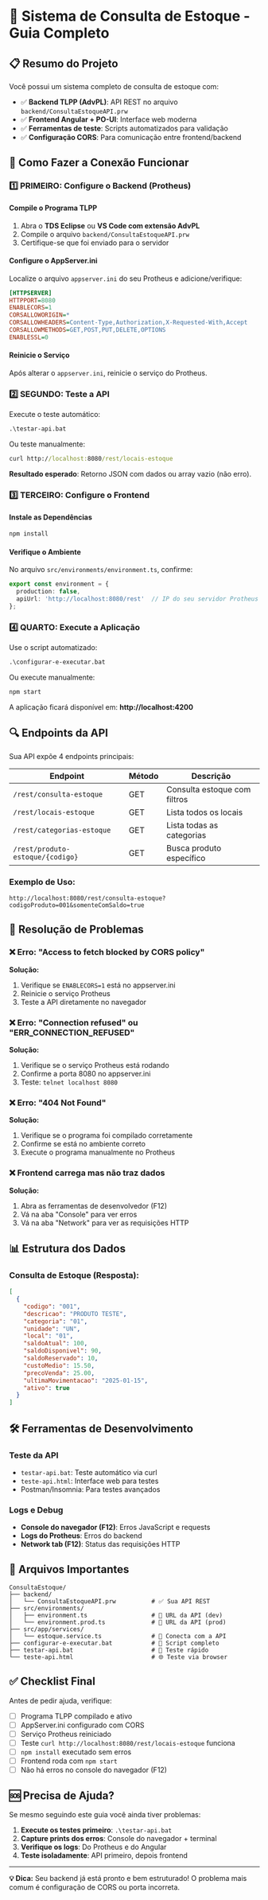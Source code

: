 # 🚀 Sistema de Consulta de Estoque - Guia Completo

## 📋 Resumo do Projeto

Você possui um sistema completo de consulta de estoque com:

- ✅ **Backend TLPP (AdvPL)**: API REST no arquivo `backend/ConsultaEstoqueAPI.prw`
- ✅ **Frontend Angular + PO-UI**: Interface web moderna
- ✅ **Ferramentas de teste**: Scripts automatizados para validação
- ✅ **Configuração CORS**: Para comunicação entre frontend/backend

## 🎯 Como Fazer a Conexão Funcionar

### 1️⃣ PRIMEIRO: Configure o Backend (Protheus)

#### Compile o Programa TLPP
1. Abra o **TDS Eclipse** ou **VS Code com extensão AdvPL**
2. Compile o arquivo `backend/ConsultaEstoqueAPI.prw`
3. Certifique-se que foi enviado para o servidor

#### Configure o AppServer.ini
Localize o arquivo `appserver.ini` do seu Protheus e adicione/verifique:

```ini
[HTTPSERVER]
HTTPPORT=8080
ENABLECORS=1
CORSALLOWORIGIN=*
CORSALLOWHEADERS=Content-Type,Authorization,X-Requested-With,Accept
CORSALLOWMETHODS=GET,POST,PUT,DELETE,OPTIONS
ENABLESSL=0
```

#### Reinicie o Serviço
Após alterar o `appserver.ini`, reinicie o serviço do Protheus.

### 2️⃣ SEGUNDO: Teste a API

Execute o teste automático:
```cmd
.\testar-api.bat
```

Ou teste manualmente:
```cmd
curl http://localhost:8080/rest/locais-estoque
```

**Resultado esperado**: Retorno JSON com dados ou array vazio (não erro).

### 3️⃣ TERCEIRO: Configure o Frontend

#### Instale as Dependências
```cmd
npm install
```

#### Verifique o Ambiente
No arquivo `src/environments/environment.ts`, confirme:
```typescript
export const environment = {
  production: false,
  apiUrl: 'http://localhost:8080/rest'  // IP do seu servidor Protheus
};
```

### 4️⃣ QUARTO: Execute a Aplicação

Use o script automatizado:
```cmd
.\configurar-e-executar.bat
```

Ou execute manualmente:
```cmd
npm start
```

A aplicação ficará disponível em: **http://localhost:4200**

## 🔍 Endpoints da API

Sua API expõe 4 endpoints principais:

| Endpoint | Método | Descrição |
|----------|--------|-----------|
| `/rest/consulta-estoque` | GET | Consulta estoque com filtros |
| `/rest/locais-estoque` | GET | Lista todos os locais |
| `/rest/categorias-estoque` | GET | Lista todas as categorias |
| `/rest/produto-estoque/{codigo}` | GET | Busca produto específico |

### Exemplo de Uso:
```
http://localhost:8080/rest/consulta-estoque?codigoProduto=001&somenteComSaldo=true
```

## 🚨 Resolução de Problemas

### ❌ Erro: "Access to fetch blocked by CORS policy"
**Solução:**
1. Verifique se `ENABLECORS=1` está no appserver.ini
2. Reinicie o serviço Protheus
3. Teste a API diretamente no navegador

### ❌ Erro: "Connection refused" ou "ERR_CONNECTION_REFUSED"
**Solução:**
1. Verifique se o serviço Protheus está rodando
2. Confirme a porta 8080 no appserver.ini
3. Teste: `telnet localhost 8080`

### ❌ Erro: "404 Not Found"
**Solução:**
1. Verifique se o programa foi compilado corretamente
2. Confirme se está no ambiente correto
3. Execute o programa manualmente no Protheus

### ❌ Frontend carrega mas não traz dados
**Solução:**
1. Abra as ferramentas de desenvolvedor (F12)
2. Vá na aba "Console" para ver erros
3. Vá na aba "Network" para ver as requisições HTTP

## 📊 Estrutura dos Dados

### Consulta de Estoque (Resposta):
```json
[
  {
    "codigo": "001",
    "descricao": "PRODUTO TESTE",
    "categoria": "01",
    "unidade": "UN",
    "local": "01",
    "saldoAtual": 100,
    "saldoDisponivel": 90,
    "saldoReservado": 10,
    "custoMedio": 15.50,
    "precoVenda": 25.00,
    "ultimaMovimentacao": "2025-01-15",
    "ativo": true
  }
]
```

## 🛠️ Ferramentas de Desenvolvimento

### Teste da API
- `testar-api.bat`: Teste automático via curl
- `teste-api.html`: Interface web para testes
- Postman/Insomnia: Para testes avançados

### Logs e Debug
- **Console do navegador (F12)**: Erros JavaScript e requests
- **Logs do Protheus**: Erros do backend
- **Network tab (F12)**: Status das requisições HTTP

## 📁 Arquivos Importantes

```
ConsultaEstoque/
├── backend/
│   └── ConsultaEstoqueAPI.prw          # ✅ Sua API REST
├── src/environments/
│   ├── environment.ts                  # 🔧 URL da API (dev)
│   └── environment.prod.ts             # 🔧 URL da API (prod)
├── src/app/services/
│   └── estoque.service.ts              # 🔗 Conecta com a API
├── configurar-e-executar.bat           # 🚀 Script completo
├── testar-api.bat                      # 🧪 Teste rápido
└── teste-api.html                      # 🌐 Teste via browser
```

## ✅ Checklist Final

Antes de pedir ajuda, verifique:

- [ ] Programa TLPP compilado e ativo
- [ ] AppServer.ini configurado com CORS
- [ ] Serviço Protheus reiniciado
- [ ] Teste `curl http://localhost:8080/rest/locais-estoque` funciona
- [ ] `npm install` executado sem erros
- [ ] Frontend roda com `npm start`
- [ ] Não há erros no console do navegador (F12)

## 🆘 Precisa de Ajuda?

Se mesmo seguindo este guia você ainda tiver problemas:

1. **Execute os testes primeiro**: `.\testar-api.bat`
2. **Capture prints dos erros**: Console do navegador + terminal
3. **Verifique os logs**: Do Protheus e do Angular
4. **Teste isoladamente**: API primeiro, depois frontend

---

**💡 Dica:** Seu backend já está pronto e bem estruturado! O problema mais comum é configuração de CORS ou porta incorreta.
